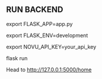 ## RUN BACKEND

export FLASK_APP=app.py

export FLASK_ENV=development

export NOVU_API_KEY=your_api_key

flask run 

Head to http://127.0.0.1:5000/home
